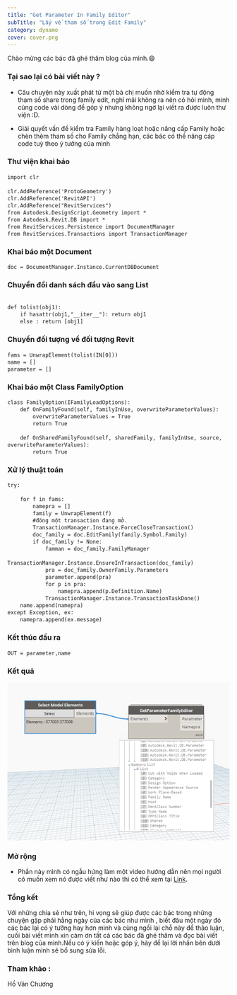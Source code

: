 ```yaml
---
title: "Get Parameter In Family Editor"
subTitle: "Lấy về tham số trong Edit Family"
category: dynamo
cover: cover.png
---
```


Chào mừng các bác đã ghé thăm blog của mình.😄

### Tại sao lại có bài viết này ?

- Câu chuyện này xuất phát từ một bà chị muốn nhờ kiểm tra tự động tham số share trong family edit, nghĩ mãi không ra nên có hỏi mình, mình cũng code vài dòng để góp ý nhưng không ngờ lại viết ra được luôn thư viện :D.

- Giải quyết vấn đề kiểm tra Family hàng loạt hoặc nâng cấp Family hoặc chèn thêm tham số cho Family chẳng hạn, các bác có thể nâng cáp code tuỳ theo ý tưởng của mình

### Thư viện khai báo

```
import clr

clr.AddReference('ProtoGeometry')
clr.AddReference('RevitAPI')
clr.AddReference("RevitServices")
from Autodesk.DesignScript.Geometry import *
from Autodesk.Revit.DB import *
from RevitServices.Persistence import DocumentManager
from RevitServices.Transactions import TransactionManager
```

### Khai báo một Document

```
doc = DocumentManager.Instance.CurrentDBDocument
```
### Chuyển đổi danh sách đầu vào sang List
```

def tolist(obj1):
    if hasattr(obj1,"__iter__"): return obj1
    else : return [obj1]

```
### Chuyển đối tượng về đối tượng Revit


```
fams = UnwrapElement(tolist(IN[0]))
name = []
parameter = []

```
### Khai báo một Class FamilyOption

```
class FamilyOption(IFamilyLoadOptions):
    def OnFamilyFound(self, familyInUse, overwriteParameterValues):
        overwriteParameterValues = True
        return True

    def OnSharedFamilyFound(self, sharedFamily, familyInUse, source, overwriteParameterValues):
        return True

```

### Xử lý thuật toán

```
try:

    for f in fams:
    	namepra = []
        family = UnwrapElement(f)
        #đóng một transaction đang mở.
        TransactionManager.Instance.ForceCloseTransaction()
        doc_family = doc.EditFamily(family.Symbol.Family)
        if doc_family != None:
            famman = doc_family.FamilyManager
            TransactionManager.Instance.EnsureInTransaction(doc_family)
            pra = doc_family.OwnerFamily.Parameters
            parameter.append(pra)
            for p in pra:
                namepra.append(p.Definition.Name)
            TransactionManager.Instance.TransactionTaskDone()
	name.append(namepra)
except Exception, ex:
    namepra.append(ex.message)

```


### Kết thúc đầu ra

```
OUT = parameter,name
```

### Kết quả 

![](pic/FamilyEditor001.png)

### Mở rộng

- Phần này mình có ngẫu hứng làm một video hướng dẫn nên mọi người có muốn xem nó được viết như nào thì có thể xem tại <a href="https://www.youtube.com/watch?v=vTxzTM2m2do" target="_blank">Link</a>.

### Tổng kết

Với những chia sẻ như trên, hi vọng sẽ giúp được các bác trong những chuyện gặp phải hằng ngày của các bác như mình , biết đâu một ngày đó các bác lại có ý tưởng hay hơn mình và cùng ngồi lại chỗ này để thảo luận, cuối bài viết mình xin cảm ơn tất cả các bác đã ghé thăm và đọc bài viết trên blog của mình.Nếu có ý kiến hoặc góp ý, hãy để lại lời nhắn bên dưới bình luận mình sẽ bổ sung sửa lỗi.

### Tham khảo :
Hồ Văn Chương